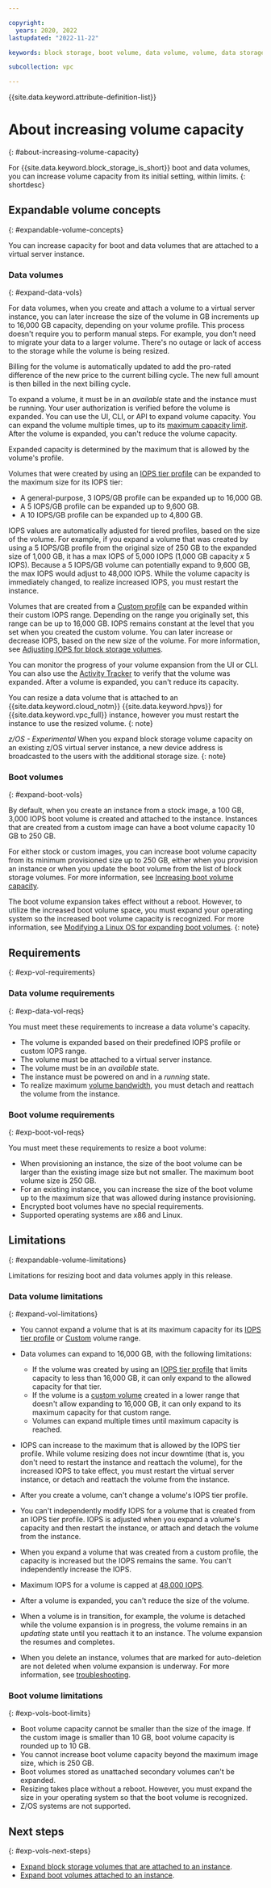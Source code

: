 ```yaml
---

copyright:
  years: 2020, 2022
lastupdated: "2022-11-22"

keywords: block storage, boot volume, data volume, volume, data storage, virtual server instance, instance, expandable volume

subcollection: vpc

---
```


{{site.data.keyword.attribute-definition-list}}

# About increasing volume capacity
{: #about-increasing-volume-capacity}

For {{site.data.keyword.block_storage_is_short}} boot and data volumes, you can increase volume capacity from its initial setting, within limits.
{: shortdesc}

## Expandable volume concepts
{: #expandable-volume-concepts}

You can increase capacity for boot and data volumes that are attached to a virtual server instance.

### Data volumes
{: #expand-data-vols}

For data volumes, when you create and attach a volume to a virtual server instance, you can later increase the size of the volume in GB increments up to 16,000 GB capacity, depending on your volume profile. This process doesn't require you to perform manual steps. For example, you don't need to migrate your data to a larger volume. There's no outage or lack of access to the storage while the volume is being resized.

Billing for the volume is automatically updated to add the pro-rated difference of the new price to the current billing cycle. The new full amount is then billed in the next billing cycle.

To expand a volume, it must be in an _available_ state and the instance must be running. Your user authorization is verified before the volume is expanded. You can use the UI, CLI, or API to expand volume capacity. You can expand the volume multiple times, up to its [maximum capacity limit](#exp-vols-capacity-IOPs-limitations). After the volume is expanded, you can't reduce the volume capacity.

Expanded capacity is determined by the maximum that is allowed by the volume's profile.

Volumes that were created by using an [IOPS tier profile](/docs/vpc?topic=vpc-block-storage-profiles#tiers-beta) can be expanded to the maximum size for its IOPS tier:

* A general-purpose, 3 IOPS/GB profile can be expanded up to 16,000 GB.
* A 5 IOPS/GB profile can be expanded up to 9,600 GB.
* A 10 IOPS/GB profile can be expanded up to 4,800 GB.

IOPS values are automatically adjusted for tiered profiles, based on the size of the volume. For example, if you expand a volume that was created by using a 5 IOPS/GB profile from the original size of 250 GB to the expanded size of 1,000 GB, it has a max IOPS of 5,000 IOPS (1,000 GB capacity _x_ 5 IOPS). Because a 5 IOPS/GB volume can potentially expand to 9,600 GB, the max IOPS would adjust to 48,000 IOPS. While the volume capacity is immediately changed, to realize increased IOPS, you must restart the instance.

Volumes that are created from a [Custom profile](/docs/vpc?topic=vpc-block-storage-profiles#custom) can be expanded within their custom IOPS range. Depending on the range you originally set, this range can be up to 16,000 GB. IOPS remains constant at the level that you set when you created the custom volume. You can later increase or decrease IOPS, based on the new size of the volume. For more information, see [Adjusting IOPS for block storage volumes](/docs/vpc?topic=vpc-adjusting-volume-iops).

You can monitor the progress of your volume expansion from the UI or CLI. You can also use the [Activity Tracker](/docs/vpc?topic=vpc-at-events) to verify that the volume was expanded. After a volume is expanded, you can't reduce its capacity.

You can resize a data volume that is attached to an {{site.data.keyword.cloud_notm}} {{site.data.keyword.hpvs}} for {{site.data.keyword.vpc_full}} instance, however you must restart the instance to use the resized volume.
{: note}

_z/OS - Experimental_ When you expand block storage volume capacity on an existing z/OS virtual server instance, a new device address is broadcasted to the users with the additional storage size.
{: note}

### Boot volumes
{: #expand-boot-vols}

By default, when you create an instance from a stock image, a 100 GB, 3,000 IOPS boot volume is created and attached to the instance. Instances that are created from a custom image can have a boot volume capacity 10 GB to 250 GB.

For either stock or custom images, you can increase boot volume capacity from its minimum provisioned size up to 250 GB, either when you provision an instance or when you update the boot volume from the list of block storage volumes. For more information, see [Increasing boot volume capacity](/docs/vpc?topic=vpc-resize-boot-volumes).

The boot volume expansion takes effect without a reboot. However, to utilize the increased boot volume space, you must expand your operating system so the increased boot volume capacity is recognized. For more information, see [Modifying a Linux OS for expanding boot volumes](/docs/vpc?topic=vpc-modifying-the-linux-os-expanded-boot-volume).
{: note}

## Requirements
{: #exp-vol-requirements}

### Data volume requirements
{: #exp-data-vol-reqs}

You must meet these requirements to increase a data volume's capacity.

* The volume is expanded based on their predefined IOPS profile or custom IOPS range.
* The volume must be attached to a virtual server instance.
* The volume must be in an _available_ state.
* The instance must be powered on and in a _running_ state.
* To realize maximum [volume bandwidth](/docs/vpc?topic=vpc-block-storage-bandwidth), you must detach and reattach the volume from the instance.

### Boot volume requirements
{: #exp-boot-vol-reqs}

You must meet these requirements to resize a boot volume:

* When provisioning an instance, the size of the boot volume can be larger than the existing image size but not smaller. The maximum boot volume size is 250 GB.
* For an existing instance, you can increase the size of the boot volume up to the maximum size that was allowed during instance provisioning.
* Encrypted boot volumes have no special requirements.
* Supported operating systems are x86 and Linux.

## Limitations
{: #expandable-volume-limitations}

Limitations for resizing boot and data volumes apply in this release.

### Data volume limitations
{: #expand-vol-limitations}

* You cannot expand a volume that is at its maximum capacity for its [IOPS tier profile](/docs/vpc?topic=vpc-block-storage-profiles#tiers-beta) or [Custom](/docs/vpc?topic=vpc-block-storage-profiles#custom) volume range.

* Data volumes can expand to 16,000 GB, with the following limitations:
    * If the volume was created by using an [IOPS tier profile](/docs/vpc?topic=vpc-block-storage-profiles#tiers-beta) that limits capacity to less than 16,000 GB, it can only expand to the allowed capacity for that tier.
    * If the volume is a [custom volume](/docs/vpc?topic=vpc-block-storage-profiles#custom) created in a lower range that doesn't allow expanding to 16,000 GB, it can only expand to its maximum capacity for that custom range.
    * Volumes can expand multiple times until maximum capacity is reached.
* IOPS can increase to the maximum that is allowed by the IOPS tier profile. While volume resizing does not incur downtime (that is, you don't need to restart the instance and reattach the volume), for the increased IOPS to take effect, you must restart the virtual server instance, or detach and reattach the volume from the instance.
* After you create a volume, can't change a volume's IOPS tier profile.
* You can't independently modify IOPS for a volume that is created from an IOPS tier profile. IOPS is adjusted when you expand a volume's capacity and then restart the instance, or attach and detach the volume from the instance.
* When you expand a volume that was created from a custom profile, the capacity is increased but the IOPS remains the same. You  can't independently increase the IOPS.
* Maximum IOPS for a volume is capped at [48,000 IOPS](/docs/vpc?topic=vpc-block-storage-profiles&interface=api#tiers).
* After a volume is expanded, you can't reduce the size of the volume.
* When a volume is in transition, for example, the volume is detached while the volume expansion is in progress, the volume remains in an _updating_ state until you reattach it to an instance. The volume expansion the resumes and completes.
* When you delete an instance, volumes that are marked for auto-deletion are not deleted when volume expansion is underway. For more information, see [troubleshooting](/docs/vpc?topic=vpc-troubleshooting-block-storage#troubleshoot-topic-4).

### Boot volume limitations
{: #exp-vols-boot-limits}

* Boot volume capacity cannot be smaller than the size of the image. If the custom image is smaller than 10 GB, boot volume capacity is rounded up to 10 GB.
* You cannot increase boot volume capacity beyond the maximum image size, which is 250 GB.
* Boot volumes stored as unattached secondary volumes can't be expanded.
* Resizing takes place without a reboot. However, you must expand the size in your operating system so that the boot volume is recognized.
* Z/OS systems are not supported.

## Next steps
{: #exp-vols-next-steps}

* [Expand block storage volumes that are attached to an instance](/docs/vpc?topic=vpc-expanding-block-storage-volumes).
* [Expand boot volumes attached to an instance](/docs/vpc?topic=vpc-resize-boot-volumes).
